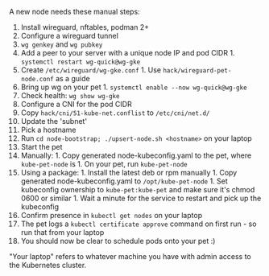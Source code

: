 A new node needs these manual steps:

1. Install wireguard, nftables, podman 2+
1. Configure a wireguard tunnel
  1. `wg genkey` and `wg pubkey`
  1. Add a peer to your server with a unique node IP and pod CIDR
    1. `systemctl restart wg-quick@wg-gke`
  1. Create `/etc/wireguard/wg-gke.conf`
    1. Use `hack/wireguard-pet-node.conf` as a guide
  1. Bring up wg on your pet
    1. `systemctl enable --now wg-quick@wg-gke`
  1. Check health: `wg show wg-gke`
1. Configure a CNI for the pod CIDR
  1. Copy `hack/cni/51-kube-net.conflist` to `/etc/cni/net.d/`
  1. Update the 'subnet'
1. Pick a hostname
1. Run `cd node-bootstrap; ./upsert-node.sh <hostname>` on your laptop
1. Start the pet
  1. Manually:
    1. Copy generated node-kubeconfig.yaml to the pet, where `kube-pet-node` is
    1. On your pet, run `kube-pet-node`
  1. Using a package:
    1. Install the latest deb or rpm manually
    1. Copy generated node-kubeconfig.yaml to `/opt/kube-pet-node`
    1. Set kubeconfig ownership to `kube-pet:kube-pet` and make sure it's chmod 0600 or similar
    1. Wait a minute for the service to restart and pick up the kubeconfig
1. Confirm presence in `kubectl get nodes` on your laptop
1. The pet logs a `kubectl certificate approve` command on first run - so run that from your laptop
1. You should now be clear to schedule pods onto your pet :)

"Your laptop" refers to whatever machine you have with admin access to the Kubernetes cluster.
